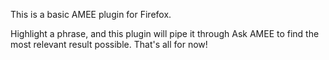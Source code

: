 This is a basic AMEE plugin for Firefox.

Highlight a phrase, and this plugin will pipe it through Ask AMEE to find the most relevant result possible. That's all for now!
